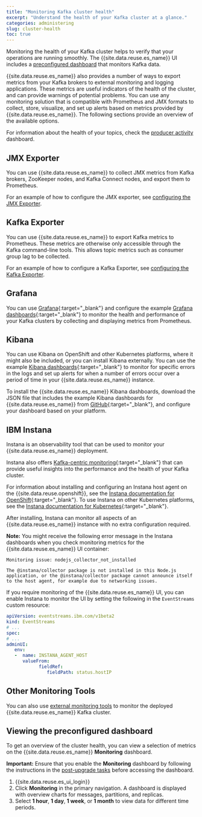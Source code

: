 ```yaml
---
title: "Monitoring Kafka cluster health"
excerpt: "Understand the health of your Kafka cluster at a glance."
categories: administering
slug: cluster-health
toc: true
---
```


Monitoring the health of your Kafka cluster helps to verify that your operations are running smoothly. The {{site.data.reuse.es_name}} UI includes a [preconfigured dashboard](#viewing-the-preconfigured-dashboard) that monitors Kafka data.

{{site.data.reuse.es_name}} also provides a number of ways to export metrics from your Kafka brokers to external monitoring and logging applications. These metrics are useful indicators of the health of the cluster, and can provide warnings of potential problems. You can use any monitoring solution that is compatible with Prometheus and JMX formats to collect, store, visualize, and set up alerts based on metrics provided by {{site.data.reuse.es_name}}. The following sections provide an overview of the available options.

For information about the health of your topics, check the [producer activity](../topic-health/) dashboard.

## JMX Exporter

You can use {{site.data.reuse.es_name}} to collect JMX metrics from Kafka brokers, ZooKeeper nodes, and Kafka Connect nodes, and export them to Prometheus.

For an example of how to configure the JMX exporter, see [configuring the JMX Exporter](../../installing/configuring#configuring-the-jmx-exporter).

## Kafka Exporter

You can use {{site.data.reuse.es_name}} to export Kafka metrics to Prometheus. These metrics are otherwise only accessible through the Kafka command-line tools. This allows topic metrics such as consumer group lag to be collected.

For an example of how to configure a Kafka Exporter, see [configuring the Kafka Exporter](../../installing/configuring#configuring-the-kafka-exporter).

## Grafana

You can use [Grafana](https://grafana.com/docs/grafana/latest/){:target="_blank"} and configure the example [Grafana dashboards](http://ibm.biz/es-grafana-dashboards){:target="_blank"} to monitor the health and performance of your Kafka clusters by collecting and displaying metrics from Prometheus.

## Kibana

You can use Kibana on OpenShift and other Kubernetes platforms, where it might also be included, or you can install Kibana externally. You can use the example [Kibana dashboards](https://github.com/IBM/ibm-event-automation/tree/master/event-streams/kibana-dashboards){:target="_blank"} to monitor for specific errors in the logs and set up alerts for when a number of errors occur over a period of time in your {{site.data.reuse.es_name}} instance.

To install the {{site.data.reuse.es_name}} Kibana dashboards, download the JSON file that includes the example Kibana dashboards for {{site.data.reuse.es_name}} from [GitHub](https://github.com/IBM/ibm-event-automation/tree/master/event-streams/kibana-dashboards){:target="_blank"}, and configure your dashboard based on your platform.

## IBM Instana

Instana is an observability tool that can be used to monitor your {{site.data.reuse.es_name}} deployment.

Instana also offers [Kafka-centric monitoring](https://www.instana.com/supported-technologies/apache-kafka-observability/){:target="_blank"} that can provide useful insights into the performance and the health of your Kafka cluster.

For information about installing and configuring an Instana host agent on the {{site.data.reuse.openshift}}, see the [Instana documentation for OpenShift](https://www.ibm.com/docs/en/instana-observability/current?topic=requirements-installing-host-agent-openshift){:target="_blank"}. To use Instana on other Kubernetes platforms, see the [Instana documentation for Kubernetes](https://www.ibm.com/docs/en/instana-observability/current?topic=requirements-installing-host-agent-kubernetes){:target="_blank"}.

After installing, Instana can monitor all aspects of an {{site.data.reuse.es_name}} instance with no extra configuration required.

**Note:** You might receive the following error message in the Instana dashboards when you check monitoring metrics for the {{site.data.reuse.es_name}} UI container:

```shell
Monitoring issue: nodejs_collector_not_installed

The @instana/collector package is not installed in this Node.js application, or the @instana/collector package cannot announce itself to the host agent, for example due to networking issues.
```

If you require monitoring of the {{site.data.reuse.es_name}} UI, you can enable Instana to monitor the UI by setting the following in the `EventStreams` custom resource:

```yaml
apiVersion: eventstreams.ibm.com/v1beta2
kind: EventStreams
# ...
spec:
# ...
adminUI:
   env:
   -  name: INSTANA_AGENT_HOST
      valueFrom:
            fieldRef:
               fieldPath: status.hostIP
```

## Other Monitoring Tools

You can also use [external monitoring tools](../external-monitoring/) to monitor the deployed {{site.data.reuse.es_name}} Kafka cluster.

## Viewing the preconfigured dashboard

To get an overview of the cluster health, you can view a selection of metrics on the {{site.data.reuse.es_name}} **Monitoring** dashboard.

**Important:** Ensure that you enable the **Monitoring** dashboard by following the instructions in the [post-upgrade tasks](../../installing/upgrading/#enable-metrics-for-monitoring) before accessing the dashboard.

1. {{site.data.reuse.es_ui_login}}
2. Click **Monitoring** in the primary navigation. A dashboard is displayed with overview charts for messages, partitions, and replicas.
3. Select **1 hour**, **1 day**, **1 week**, or **1 month** to view data for different time periods.
